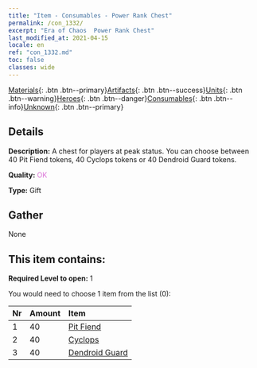 ```yaml
---
title: "Item - Consumables - Power Rank Chest"
permalink: /con_1332/
excerpt: "Era of Chaos  Power Rank Chest"
last_modified_at: 2021-04-15
locale: en
ref: "con_1332.md"
toc: false
classes: wide
---
```

 [Materials](/Items/){: .btn .btn--primary}[Artifacts](/Items/Artifacts/){: .btn .btn--success}[Units](/Items/Units/){: .btn .btn--warning}[Heroes](/Items/Heroes/){: .btn .btn--danger}[Consumables](/Items/Consumables/){: .btn .btn--info}[Unknown](/Items/Unknown/){: .btn .btn--primary}

## Details
 **Description:** A chest for players at peak status. You can choose between 40 Pit Fiend tokens, 40 Cyclops tokens or 40 Dendroid Guard tokens.

 **Quality:** <span style="color: #DA70D6">OK</span>

 **Type:** Gift

## Gather

  None

## This item contains:

 **Required Level to open:** 1

 You would need to choose 1 item from the list (0):

  | Nr | Amount |     Item    |
  |:---|:-------|:------------|
  | 1 | 40 | [Pit Fiend](/Items/unt_230/) |  | 
  | 2 | 40 | [Cyclops](/Items/unt_222/) |  | 
  | 3 | 40 | [Dendroid Guard](/Items/unt_203/) |  | 
